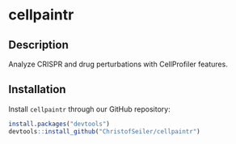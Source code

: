 # cellpaintr

## Description

Analyze CRISPR and drug perturbations with CellProfiler features.

## Installation

Install `cellpaintr` through our GitHub repository:

```r
install.packages("devtools")
devtools::install_github("ChristofSeiler/cellpaintr")
```
